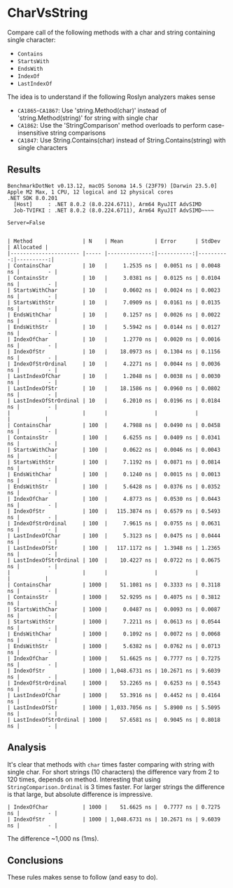 # CharVsString

Compare call of the following methods with a char and string containing single character:
- `Contains` 
- `StartsWith` 
- `EndsWith` 
- `IndexOf` 
- `LastIndexOf`

The idea is to understand if the following Roslyn analyzers makes sense
- `CA1865`-`CA1867`: Use 'string.Method(char)' instead of 'string.Method(string)' for string with single char
- `CA1862`: Use the 'StringComparison' method overloads to perform case-insensitive string comparisons
- `CA1847`: Use String.Contains(char) instead of String.Contains(string) with single characters

## Results

```
BenchmarkDotNet v0.13.12, macOS Sonoma 14.5 (23F79) [Darwin 23.5.0]
Apple M2 Max, 1 CPU, 12 logical and 12 physical cores
.NET SDK 8.0.201
  [Host]     : .NET 8.0.2 (8.0.224.6711), Arm64 RyuJIT AdvSIMD
  Job-TVIFKI : .NET 8.0.2 (8.0.224.6711), Arm64 RyuJIT AdvSIMD~~~~

Server=False
```

```

| Method                | N    | Mean          | Error      | StdDev    | Allocated |
|---------------------- |----- |--------------:|-----------:|----------:|----------:|
| ContainsChar          | 10   |     1.2535 ns |  0.0051 ns | 0.0048 ns |         - |
| ContainsStr           | 10   |     3.0381 ns |  0.0125 ns | 0.0104 ns |         - |
| StartsWithChar        | 10   |     0.0602 ns |  0.0024 ns | 0.0023 ns |         - |
| StartsWithStr         | 10   |     7.0909 ns |  0.0161 ns | 0.0135 ns |         - |
| EndsWithChar          | 10   |     0.1257 ns |  0.0026 ns | 0.0022 ns |         - |
| EndsWithStr           | 10   |     5.5942 ns |  0.0144 ns | 0.0127 ns |         - |
| IndexOfChar           | 10   |     1.2770 ns |  0.0020 ns | 0.0016 ns |         - |
| IndexOfStr            | 10   |    18.0973 ns |  0.1304 ns | 0.1156 ns |         - |
| IndexOfStrOrdinal     | 10   |     4.2271 ns |  0.0044 ns | 0.0036 ns |         - |
| LastIndexOfChar       | 10   |     1.2048 ns |  0.0038 ns | 0.0030 ns |         - |
| LastIndexOfStr        | 10   |    18.1586 ns |  0.0960 ns | 0.0802 ns |         - |
| LastIndexOfStrOrdinal | 10   |     6.2010 ns |  0.0196 ns | 0.0184 ns |         - |
|                       |      |               |            |           |           |
| ContainsChar          | 100  |     4.7988 ns |  0.0490 ns | 0.0458 ns |         - |
| ContainsStr           | 100  |     6.6255 ns |  0.0409 ns | 0.0341 ns |         - |
| StartsWithChar        | 100  |     0.0622 ns |  0.0046 ns | 0.0043 ns |         - |
| StartsWithStr         | 100  |     7.1192 ns |  0.0871 ns | 0.0814 ns |         - |
| EndsWithChar          | 100  |     0.1240 ns |  0.0015 ns | 0.0013 ns |         - |
| EndsWithStr           | 100  |     5.6428 ns |  0.0376 ns | 0.0352 ns |         - |
| IndexOfChar           | 100  |     4.8773 ns |  0.0530 ns | 0.0443 ns |         - |
| IndexOfStr            | 100  |   115.3874 ns |  0.6579 ns | 0.5493 ns |         - |
| IndexOfStrOrdinal     | 100  |     7.9615 ns |  0.0755 ns | 0.0631 ns |         - |
| LastIndexOfChar       | 100  |     5.3123 ns |  0.0475 ns | 0.0444 ns |         - |
| LastIndexOfStr        | 100  |   117.1172 ns |  1.3948 ns | 1.2365 ns |         - |
| LastIndexOfStrOrdinal | 100  |    10.4227 ns |  0.0722 ns | 0.0675 ns |         - |
|                       |      |               |            |           |           |
| ContainsChar          | 1000 |    51.1081 ns |  0.3333 ns | 0.3118 ns |         - |
| ContainsStr           | 1000 |    52.9295 ns |  0.4075 ns | 0.3812 ns |         - |
| StartsWithChar        | 1000 |     0.0487 ns |  0.0093 ns | 0.0087 ns |         - |
| StartsWithStr         | 1000 |     7.2211 ns |  0.0613 ns | 0.0544 ns |         - |
| EndsWithChar          | 1000 |     0.1092 ns |  0.0072 ns | 0.0068 ns |         - |
| EndsWithStr           | 1000 |     5.6382 ns |  0.0762 ns | 0.0713 ns |         - |
| IndexOfChar           | 1000 |    51.6625 ns |  0.7777 ns | 0.7275 ns |         - |
| IndexOfStr            | 1000 | 1,048.6731 ns | 10.2671 ns | 9.6039 ns |         - |
| IndexOfStrOrdinal     | 1000 |    53.2265 ns |  0.6253 ns | 0.5543 ns |         - |
| LastIndexOfChar       | 1000 |    53.3916 ns |  0.4452 ns | 0.4164 ns |         - |
| LastIndexOfStr        | 1000 | 1,033.7056 ns |  5.8900 ns | 5.5095 ns |         - |
| LastIndexOfStrOrdinal | 1000 |    57.6581 ns |  0.9045 ns | 0.8018 ns |         - |
```

## Analysis
It's clear that methods with `char` times faster comparing with string with single char.
For short strings (10 characters) the difference vary from 2 to 120 times, depends on method.
Interesting that using `StringComparison.Ordinal` is 3 times faster.
For larger strings the difference is that large, but absolute difference is impressive. 

```
| IndexOfChar           | 1000 |    51.6625 ns |  0.7777 ns | 0.7275 ns |         - |
| IndexOfStr            | 1000 | 1,048.6731 ns | 10.2671 ns | 9.6039 ns |         - |
```

The difference ~1,000 ns (1ms).

## Conclusions
These rules makes sense to follow (and easy to do).